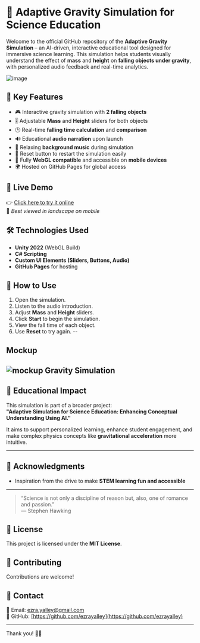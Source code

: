 # 🌌 Adaptive Gravity Simulation for Science Education

Welcome to the official GitHub repository of the **Adaptive Gravity Simulation** – an AI-driven, interactive educational tool designed for immersive science learning. This simulation helps students visually understand the effect of **mass** and **height** on **falling objects under gravity**, with personalized audio feedback and real-time analytics.

![image](https://github.com/user-attachments/assets/ba148783-ef8d-42c2-a069-b3c34a536470)


## 🧠 Key Features

- 🎮 Interactive gravity simulation with **2 falling objects**
- 🎚️ Adjustable **Mass** and **Height** sliders for both objects
- 🕒 Real-time **falling time calculation** and **comparison**
- 🔊 Educational **audio narration** upon launch
- 🎵 Relaxing **background music** during simulation
- 🔁 Reset button to restart the simulation easily
- 📱 Fully **WebGL compatible** and accessible on **mobile devices**
- 🌍 Hosted on GitHub Pages for global access

## 🚀 Live Demo

👉 [Click here to try it online](https://ezrayalley.github.io/Adaptive-Simulation-For-Science-Education/)  
📱 *Best viewed in landscape on mobile*

## 🛠️ Technologies Used

- **Unity 2022** (WebGL Build)
- **C# Scripting**
- **Custom UI Elements (Sliders, Buttons, Audio)**
- **GitHub Pages** for hosting


## 🧩 How to Use

1. Open the simulation.
2. Listen to the audio introduction.
3. Adjust **Mass** and **Height** sliders.
4. Click **Start** to begin the simulation.
5. View the fall time of each object.
6. Use **Reset** to try again.
--
## Mockup
![mockup Gravity Simulation](https://github.com/user-attachments/assets/8cb9a968-fd5f-442b-b245-6f5630d33128)
--

## 🧠 Educational Impact

This simulation is part of a broader project:  
**"Adaptive Simulation for Science Education: Enhancing Conceptual Understanding Using AI."**

It aims to support personalized learning, enhance student engagement, and make complex physics concepts like **gravitational acceleration** more intuitive.

---

## 🤝 Acknowledgments

- Inspiration from the drive to make **STEM learning fun and accessible**

---

> “Science is not only a discipline of reason but, also, one of romance and passion.”  
> — Stephen Hawking

## 🌟 License  
This project is licensed under the **MIT License**.  

## 🤝 Contributing  
Contributions are welcome!

## 💌 Contact  
📧 Email: ezra.yalley@gmail.com  
🔗 GitHub: [https://github.com/ezrayalley](https://github.com/ezrayalley)  

---  
Thank you! 🚀🔥  
